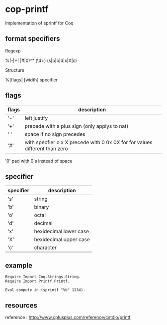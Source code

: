 # cop-printf

Implementation of sprintf for Coq

## format specifiers

Regexp

%(-|+| |#|0)^* (\d+) (s|b|o|d|x|X|c)

Structure

%[flags]       [width]  specifier

## flags

| flags | description                                                                 |
|-------|-----------------------------------------------------------------------------|
| '-'   | left justify                                                                |
| '+'   | precede with a plus sign (only applys to nat)                               |
| ' '   | space if no sign precedes                                                   |
| '#'   | with specfier o x X precede with 0 0x 0X for for values different than zero |


'0' pad with 0's instead of space

## specifier

| specifier | description            |
|-----------|------------------------|
| 's'       | string                 |
| 'b'       | binary                 |
| 'o'       | octal                  |
| 'd'       | decimal                |
| 'x'       | hexidecimal lower case |
| 'X'       | hexidecimal upper case |
| 'c'       | character              |


## example

```Coq
Require Import Coq.Strings.String.
Require Import Printf.Printf.

Eval compute in (sprintf "%b" 1234).
```

## resources

reference : http://www.cplusplus.com/reference/cstdio/printf

